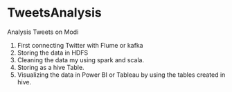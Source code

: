# TweetsAnalysis
Analysis Tweets on Modi

1. First connecting Twitter with Flume or kafka
2. Storing the data in HDFS
3. Cleaning the data my using spark and scala.
4. Storing as a hive Table.
4. Visualizing the data in Power BI or Tableau by using the tables created in hive.
